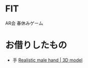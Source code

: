 # FIT
AR会 春休みゲーム

# お借りしたもの
- 手
    [Realistic male hand | 3D model](https://www.cgtrader.com/free-3d-models/character/anatomy/hand-e378a8c0-8a06-45db-ad83-4ef169295091)
